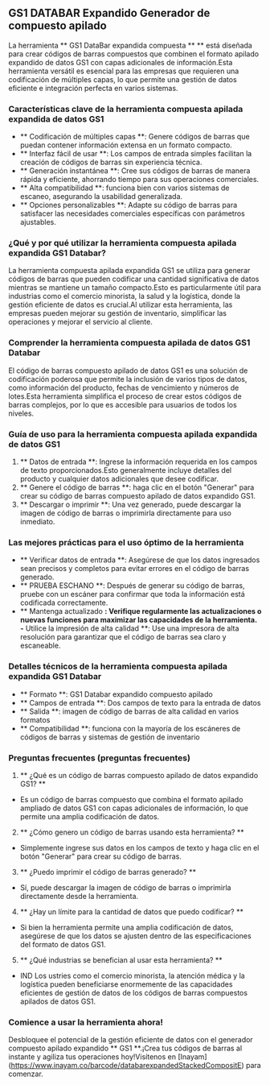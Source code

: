 ## GS1 DATABAR Expandido Generador de compuesto apilado

La herramienta ** GS1 DataBar expandida compuesta ** ** está diseñada para crear códigos de barras compuestos que combinen el formato apilado expandido de datos GS1 con capas adicionales de información.Esta herramienta versátil es esencial para las empresas que requieren una codificación de múltiples capas, lo que permite una gestión de datos eficiente e integración perfecta en varios sistemas.

### Características clave de la herramienta compuesta apilada expandida de datos GS1

- ** Codificación de múltiples capas **: Genere códigos de barras que puedan contener información extensa en un formato compacto.
- ** Interfaz fácil de usar **: Los campos de entrada simples facilitan la creación de códigos de barras sin experiencia técnica.
- ** Generación instantánea **: Cree sus códigos de barras de manera rápida y eficiente, ahorrando tiempo para sus operaciones comerciales.
- ** Alta compatibilidad **: funciona bien con varios sistemas de escaneo, asegurando la usabilidad generalizada.
- ** Opciones personalizables **: Adapte su código de barras para satisfacer las necesidades comerciales específicas con parámetros ajustables.

### ¿Qué y por qué utilizar la herramienta compuesta apilada expandida GS1 Databar?

La herramienta compuesta apilada expandida GS1 se utiliza para generar códigos de barras que pueden codificar una cantidad significativa de datos mientras se mantiene un tamaño compacto.Esto es particularmente útil para industrias como el comercio minorista, la salud y la logística, donde la gestión eficiente de datos es crucial.Al utilizar esta herramienta, las empresas pueden mejorar su gestión de inventario, simplificar las operaciones y mejorar el servicio al cliente.

### Comprender la herramienta compuesta apilada de datos GS1 Databar

El código de barras compuesto apilado de datos GS1 es una solución de codificación poderosa que permite la inclusión de varios tipos de datos, como información del producto, fechas de vencimiento y números de lotes.Esta herramienta simplifica el proceso de crear estos códigos de barras complejos, por lo que es accesible para usuarios de todos los niveles.

### Guía de uso para la herramienta compuesta apilada expandida de datos GS1

1. ** Datos de entrada **: Ingrese la información requerida en los campos de texto proporcionados.Esto generalmente incluye detalles del producto y cualquier datos adicionales que desee codificar.
2. ** Genere el código de barras **: haga clic en el botón "Generar" para crear su código de barras compuesto apilado de datos expandido GS1.
3. ** Descargar o imprimir **: Una vez generado, puede descargar la imagen de código de barras o imprimirla directamente para uso inmediato.

### Las mejores prácticas para el uso óptimo de la herramienta

- ** Verificar datos de entrada **: Asegúrese de que los datos ingresados ​​sean precisos y completos para evitar errores en el código de barras generado.
- ** PRUEBA ESCHANO **: Después de generar su código de barras, pruebe con un escáner para confirmar que toda la información está codificada correctamente.
- ** Mantenga actualizado **: Verifique regularmente las actualizaciones o nuevas funciones para maximizar las capacidades de la herramienta.
-** Utilice la impresión de alta calidad **: Use una impresora de alta resolución para garantizar que el código de barras sea claro y escaneable.

### Detalles técnicos de la herramienta compuesta apilada expandida GS1 Databar

- ** Formato **: GS1 Databar expandido compuesto apilado
- ** Campos de entrada **: Dos campos de texto para la entrada de datos
- ** Salida **: imagen de código de barras de alta calidad en varios formatos
- ** Compatibilidad **: funciona con la mayoría de los escáneres de códigos de barras y sistemas de gestión de inventario

### Preguntas frecuentes (preguntas frecuentes)

1. ** ¿Qué es un código de barras compuesto apilado de datos expandido GS1? **
- Es un código de barras compuesto que combina el formato apilado ampliado de datos GS1 con capas adicionales de información, lo que permite una amplia codificación de datos.

2. ** ¿Cómo genero un código de barras usando esta herramienta? **
- Simplemente ingrese sus datos en los campos de texto y haga clic en el botón "Generar" para crear su código de barras.

3. ** ¿Puedo imprimir el código de barras generado? **
- Sí, puede descargar la imagen de código de barras o imprimirla directamente desde la herramienta.

4. ** ¿Hay un límite para la cantidad de datos que puedo codificar? **
- Si bien la herramienta permite una amplia codificación de datos, asegúrese de que los datos se ajusten dentro de las especificaciones del formato de datos GS1.

5. ** ¿Qué industrias se benefician al usar esta herramienta? **
- IND Los ustries como el comercio minorista, la atención médica y la logística pueden beneficiarse enormemente de las capacidades eficientes de gestión de datos de los códigos de barras compuestos apilados de datos GS1.

### Comience a usar la herramienta ahora!

Desbloquee el potencial de la gestión eficiente de datos con el generador compuesto apilado expandido ** GS1 **.¡Crea tus códigos de barras al instante y agiliza tus operaciones hoy!Visítenos en [Inayam] (https://www.inayam.co/barcode/databarexpandedStackedCompositE) para comenzar.